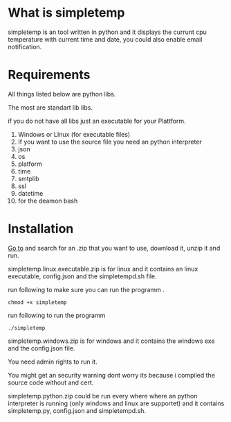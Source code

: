 # What is simpletemp

simpletemp is an tool written in python and it displays the currunt cpu temperature with current time and date, you could also enable email notification.

# **Requirements**

All things listed below are python libs.

The most are standart lib libs.

if you do not have all libs just an executable for your Plattform.

 1. Windows or LInux (for executable files)
 2. If you want to use the source file you need an python interpreter
 3. json
 4. os
 5. platform
 6. time
 7. smtplib
 8. ssl
 9. datetime
10. for the deamon bash

# **Installation**

[Go to](https://github.com/Adri11n/simpletemp/releases/tag/1.0) and search for an .zip that you want to use, download it, unzip it and run.

simpletemp.linux.executable.zip is for linux and it contains an linux executable, config.json and the simpletempd.sh file.

run following to make sure you can run the programm .

```
chmod +x simpletemp
```

run following to run the programm

```
./simpletemp
```

simpletemp.windows.zip is for windows and it contains the windows exe and the config.json file.

You need admin rights to run it.

You might get an security warning dont worry its because i compiled the source code without and cert.

simpletemp.python.zip could be run every where where an python interpreter is running (only windows and linux are supportet) and it contains simpletemp.py, config.json and simpletempd.sh.
